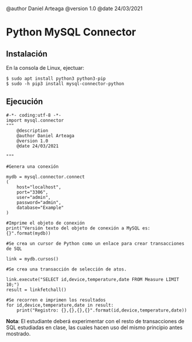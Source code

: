 @author Daniel Arteaga
@version 1.0
@date 24/03/2021

Python MySQL Connector
======================

Instalación
------------

En la consola de Linux, ejectuar:

    $ sudo apt install python3 python3-pip
    $ sudo -h pip3 install mysql-connector-python

Ejecución
----------

    #-*- coding:utf-8 -*-
    import mysql.connector 
    """
        @description
        @author Daniel Arteaga
        @version 1.0
        @date 24/03/2021

    """

    #Genera una conexión

    mydb = mysql.connector.connect
    (
        host="localhost",
        port="3306",
        user="admin",
        password="admin",
        database="Example"
    )

    #Imprime el objeto de conexión
    print("Versión texto del objeto de conexión a MySQL es: {}".format(mydb))

    #Se crea un cursor de Python como un enlace para crear transacciones de SQL

    link = mydb.cursos()

    #Se crea una transacción de selección de atos.

    link.execute("SELECT id,device,temperature,date FROM Measure LIMIT 10;")
    result = linkfetchall()

    #Se recorren e imprimen los resultados
    for id,device,temperature,date in result:
        print("Registro: {},{},{},{}".format(id,device,temperature,date))

**Nota**: El estudiante deberá experimentar con el resto de transacciones de SQL estudiadas en clase, las cuales hacen uso del mismo principio antes mostrado.